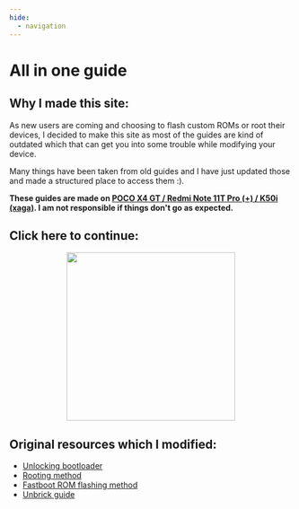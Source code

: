 ```yaml
---
hide:
  - navigation
---
```


# **All in one guide**
## Why I made this site:
As new users are coming and choosing to flash custom ROMs or root their devices, I decided to make this site as most of the guides are kind of outdated which that can get you into some trouble while modifying your device.

Many things have been taken from old guides and I have just updated those and made a structured place to access them :).

**These guides are made on <ins>POCO X4 GT / Redmi Note 11T Pro (+) / K50i (xaga)</ins>. I am not responsible if things don't go as expected.**

## Click here to continue:

<p align="center">
  <img src="/img/images/arrow.png" width="300" height="300" />
</p>


## Original resources which I modified:

- [Unlocking bootloader](https://telegra.ru/Unlocking-Bootloader-05-24)
- [Rooting method](https://telegra.ru/Rooting-Method-02-15)
- [Fastboot ROM flashing method](https://telegra.ru/How-to-flash-miui-fastboot-rom-05-27)
- [Unbrick guide](https://wiki.itsvixano.me/device_specific/preloader_xaga/)

